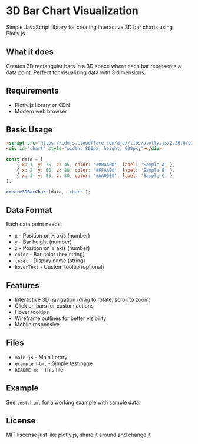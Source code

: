 # 3D Bar Chart Visualization

Simple JavaScript library for creating interactive 3D bar charts using Plotly.js.

## What it does

Creates 3D rectangular bars in a 3D space where each bar represents a data point. Perfect for visualizing data with 3 dimensions.

## Requirements

- Plotly.js library or CDN
- Modern web browser

## Basic Usage

```html
<script src="https://cdnjs.cloudflare.com/ajax/libs/plotly.js/2.26.0/plotly.min.js"></script>
<div id="chart" style="width: 800px; height: 600px;"></div>
```

```javascript
const data = [
    { x: 1, y: 75, z: 45, color: '#00AA00', label: 'Sample A' },
    { x: 2, y: 60, z: 80, color: '#FFAA00', label: 'Sample B' },
    { x: 3, y: 85, z: 30, color: '#AA0000', label: 'Sample C' }
];

create3DBarChart(data, 'chart');
```

## Data Format

Each data point needs:
- `x` - Position on X axis (number)
- `y` - Bar height (number) 
- `z` - Position on Y axis (number)
- `color` - Bar color (hex string)
- `label` - Display name (string)
- `hoverText` - Custom tooltip (optional)

## Features

- Interactive 3D navigation (drag to rotate, scroll to zoom)
- Click on bars for custom actions
- Hover tooltips
- Wireframe outlines for better visibility
- Mobile responsive

## Files

- `main.js` - Main library
- `example.html` - Simple test page
- `README.md` - This file

## Example

See `test.html` for a working example with sample data.

## License

MIT liscense just like plotly.js, share it around and change it 
